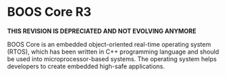 # BOOS Core R3

**THIS REVISION IS DEPRECIATED AND NOT EVOLVING ANYMORE**

BOOS Core is an embedded object-oriented real-time operating system (RTOS), which has been written in C++ programming language and should be used into microprocessor-based systems. The operating system helps developers to create embedded high-safe applications.

